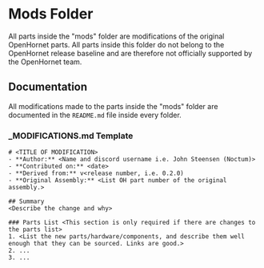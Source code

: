 # Mods Folder

All parts inside the "mods" folder are modifications of the original OpenHornet parts. All parts inside this folder do not belong to the OpenHornet release baseline and are therefore not officially supported by the OpenHornet team.

## Documentation
All modifications made to the parts inside the "mods" folder are documented in the `README.md` file inside every folder.

### _MODIFICATIONS.md Template
```
# <TITLE OF MODIFICATION>
- **Author:** <Name and discord username i.e. John Steensen (Noctum)>
- **Contributed on:** <date>
- **Derived from:** v<release number, i.e. 0.2.0)
- **Original Assembly:** <List OH part number of the original assembly.>

## Summary
<Describe the change and why>

### Parts List <This section is only required if there are changes to the parts list>
1. <List the new parts/hardware/components, and describe them well enough that they can be sourced. Links are good.>
2. ...
3. ...
```